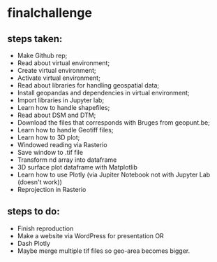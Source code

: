 # finalchallenge

## steps taken:

- Make Github rep;
- Read about virtual environment;
- Create virtual environment;
- Activate virtual environment;
- Read about libraries for handling geospatial data;
- Install geopandas and dependencies in virtual environment;
- Import libraries in Jupyter lab;
- Learn how to handle shapefiles;
- Read about DSM and DTM;
- Download the files that corresponds with Bruges from geopunt.be;
- Learn how to handle Geotiff files;
- Learn how to 3D plot;
- Windowed reading via Rasterio
- Save window to .tif file 
- Transform nd array into dataframe
- 3D surface plot dataframe with Matplotlib
- Learn how to use Plotly (via Jupiter Notebook not with Jupyter Lab (doesn't work))
- Reprojection in Rasterio

## steps to do:
- Finish reproduction
- Make a website via WordPress for presentation
OR
- Dash Plotly
- Maybe merge multiple tif files so geo-area becomes bigger.
